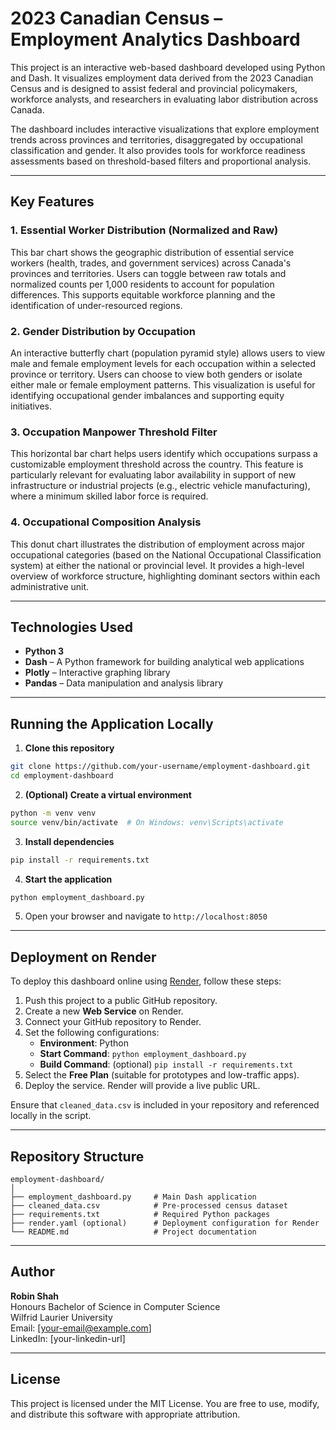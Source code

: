 
# 2023 Canadian Census – Employment Analytics Dashboard

This project is an interactive web-based dashboard developed using Python and Dash. It visualizes employment data derived from the 2023 Canadian Census and is designed to assist federal and provincial policymakers, workforce analysts, and researchers in evaluating labor distribution across Canada.

The dashboard includes interactive visualizations that explore employment trends across provinces and territories, disaggregated by occupational classification and gender. It also provides tools for workforce readiness assessments based on threshold-based filters and proportional analysis.

---

## Key Features

### 1. Essential Worker Distribution (Normalized and Raw)

This bar chart shows the geographic distribution of essential service workers (health, trades, and government services) across Canada's provinces and territories. Users can toggle between raw totals and normalized counts per 1,000 residents to account for population differences. This supports equitable workforce planning and the identification of under-resourced regions.

### 2. Gender Distribution by Occupation

An interactive butterfly chart (population pyramid style) allows users to view male and female employment levels for each occupation within a selected province or territory. Users can choose to view both genders or isolate either male or female employment patterns. This visualization is useful for identifying occupational gender imbalances and supporting equity initiatives.

### 3. Occupation Manpower Threshold Filter

This horizontal bar chart helps users identify which occupations surpass a customizable employment threshold across the country. This feature is particularly relevant for evaluating labor availability in support of new infrastructure or industrial projects (e.g., electric vehicle manufacturing), where a minimum skilled labor force is required.

### 4. Occupational Composition Analysis

This donut chart illustrates the distribution of employment across major occupational categories (based on the National Occupational Classification system) at either the national or provincial level. It provides a high-level overview of workforce structure, highlighting dominant sectors within each administrative unit.

---

## Technologies Used

- **Python 3**
- **Dash** – A Python framework for building analytical web applications
- **Plotly** – Interactive graphing library
- **Pandas** – Data manipulation and analysis library

---

## Running the Application Locally

1. **Clone this repository**
```bash
git clone https://github.com/your-username/employment-dashboard.git
cd employment-dashboard
```

2. **(Optional) Create a virtual environment**
```bash
python -m venv venv
source venv/bin/activate  # On Windows: venv\Scripts\activate
```

3. **Install dependencies**
```bash
pip install -r requirements.txt
```

4. **Start the application**
```bash
python employment_dashboard.py
```

5. Open your browser and navigate to `http://localhost:8050`

---

## Deployment on Render

To deploy this dashboard online using [Render](https://render.com), follow these steps:

1. Push this project to a public GitHub repository.
2. Create a new **Web Service** on Render.
3. Connect your GitHub repository to Render.
4. Set the following configurations:
   - **Environment**: Python
   - **Start Command**: `python employment_dashboard.py`
   - **Build Command**: (optional) `pip install -r requirements.txt`
5. Select the **Free Plan** (suitable for prototypes and low-traffic apps).
6. Deploy the service. Render will provide a live public URL.

Ensure that `cleaned_data.csv` is included in your repository and referenced locally in the script.

---

## Repository Structure

```
employment-dashboard/
│
├── employment_dashboard.py     # Main Dash application
├── cleaned_data.csv            # Pre-processed census dataset
├── requirements.txt            # Required Python packages
├── render.yaml (optional)      # Deployment configuration for Render
└── README.md                   # Project documentation
```

---

## Author

**Robin Shah**  
Honours Bachelor of Science in Computer Science  
Wilfrid Laurier University  
Email: [your-email@example.com]  
LinkedIn: [your-linkedin-url]

---

## License

This project is licensed under the MIT License. You are free to use, modify, and distribute this software with appropriate attribution.
